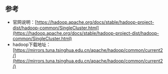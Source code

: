 ## 参考

* 官网说明：[https://hadoop.apache.org/docs/stable/hadoop-project-dist/hadoop-common/SingleCluster.html](https://hadoop.apache.org/docs/stable/hadoop-project-dist/hadoop-common/SingleCluster.html)
* hadoop下载地址：[https://mirrors.tuna.tsinghua.edu.cn/apache/hadoop/common/current2/](https://mirrors.tuna.tsinghua.edu.cn/apache/hadoop/common/current2/)





